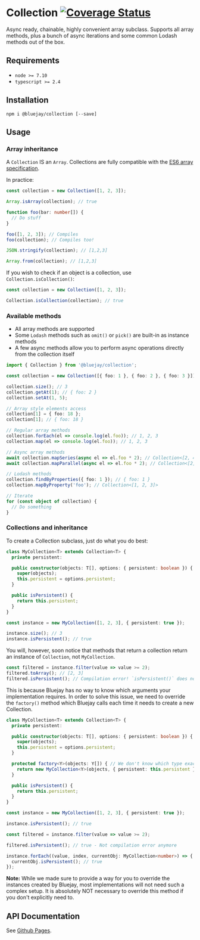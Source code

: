 # Collection [![Coverage Status](https://coveralls.io/repos/github/bluebirds-blue-jay/collection/badge.svg?branch=master)](https://coveralls.io/github/bluebirds-blue-jay/collection?branch=master)

Async ready, chainable, highly convenient array subclass. Supports all array methods, plus a bunch of async iterations and some common Lodash methods out of the box.

## Requirements

- `node >= 7.10`
- `typescript >= 2.4`

## Installation

`npm i @bluejay/collection [--save]`

## Usage

### Array inheritance

A `Collection` IS an `Array`. Collections are fully compatible with the [ES6 array specification](https://developer.mozilla.org/en-US/docs/Web/JavaScript/Reference/Global_Objects/Array).

In practice:

```typescript
const collection = new Collection([1, 2, 3]);

Array.isArray(collection); // true

function foo(bar: number[]) {
  // Do stuff
}

foo([1, 2, 3]); // Compiles
foo(collection); // Compiles too!

JSON.stringify(collection); // [1,2,3]

Array.from(collection); // [1,2,3]
```


If you wish to check if an object is a collection, use `Collection.isCollection()`:

```typescript
const collection = new Collection([1, 2, 3]);

Collection.isCollection(collection); // true
```

### Available methods

- All array methods are supported
- Some `Lodash` methods such as `omit()` or `pick()` are built-in as instance methods
- A few async methods allow you to perform async operations directly from the collection itself

```typescript
import { Collection } from '@bluejay/collection';

const collection = new Collection([{ foo: 1 }, { foo: 2 }, { foo: 3 }]); // Initialize with an array

collection.size(); // 3
collection.getAt(1); // { foo: 2 }
collection.setAt(1, 5);

// Array style elements access
collection[1] = { foo: 18 };
collection[1]; // { foo: 18 }

// Regular array methods
collection.forEach(el => console.log(el.foo)); // 1, 2, 3
collection.map(el => console.log(el.foo)); // 1, 2, 3

// Async array methods
await collection.mapSeries(async el => el.foo * 2); // Collection<[2, 4, 6]>
await collection.mapParallel(async el => el.foo * 2); // Collection<[2, 4, 6]>

// Lodash methods
collection.findByProperties({ foo: 1 }); // { foo: 1 }
collection.mapByProperty('foo'); // Collection<[1, 2, 3]>

// Iterate
for (const object of collection) {
  // Do something
}
```

### Collections and inheritance

To create a Collection subclass, just do what you do best:

```typescript
class MyCollection<T> extends Collection<T> {
  private persistent:

  public constructor(objects: T[], options: { persistent: boolean }) {
    super(objects);
    this.persistent = options.persistent;
  }

  public isPersistent() {
    return this.persistent;
  }
}

const instance = new MyCollection([1, 2, 3], { persistent: true });

instance.size(); // 3
instance.isPersistent(); // true
```

You will, however, soon notice that methods that return a collection return an instance of `Collection`, not `MyCollection`.

```typescript
const filtered = instance.filter(value => value >= 2);
filtered.toArray(); // [2, 3]
filtered.isPersistent(); // Compilation error! `isPersistent()` does not exist on type `Collection`
```

This is because Bluejay has no way to know which arguments your implementation requires. In order to solve this issue, we need to override the `factory()` method which Bluejay calls each time it needs to create a new Collection.

```typescript
class MyCollection<T> extends Collection<T> {
  private persistent:

  public constructor(objects: T[], options: { persistent: boolean }) {
    super(objects);
    this.persistent = options.persistent;
  }

  protected factory<Y>(objects: Y[]) { // We don't know which type exactly we're getting here since `map()` and other methods might create collections of a different type than T
    return new MyCollection<Y>(objects, { persistent: this.persistent });
  }

  public isPersistent() {
    return this.persistent;
  }
}

const instance = new MyCollection([1, 2, 3], { persistent: true });

instance.isPersistent(); // true

const filtered = instance.filter(value => value >= 2);

filtered.isPersistent(); // true - Not compilation error anymore

instance.forEach((value, index, currentObj: MyCollection<number>) => { // Note that we need to explicitly set the type here as TS doesn't manage to infer it from the implementation
  currentObj.isPersistent(); // true
});
```


**Note:** While we made sure to provide a way for you to override the instances created by Bluejay, most implementations will not need such a complex setup. It is absolutely NOT necessary to override this method if you don't explicitly need to.

## API Documentation

See [Github Pages](https://bluebirds-blue-jay.github.io/collection/).
